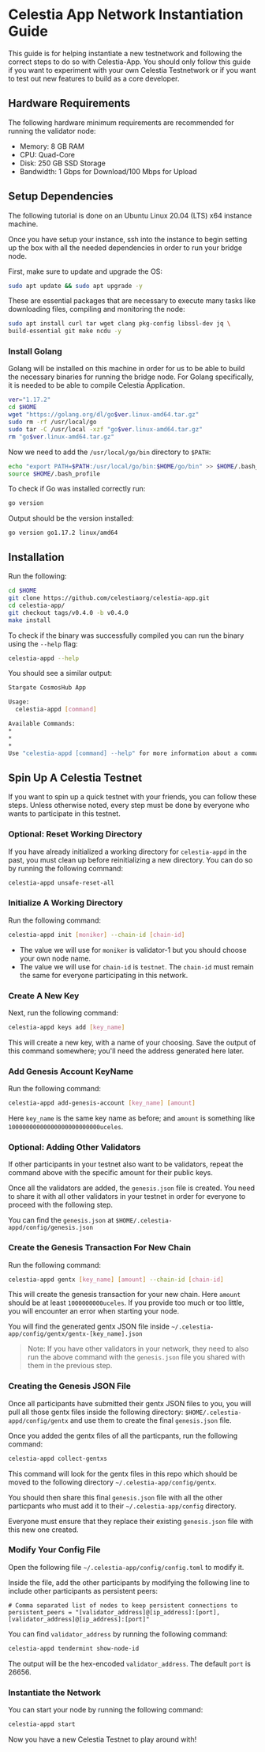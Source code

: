 # Celestia App Network Instantiation Guide

This guide is for helping instantiate a new testnetwork and following the
correct steps to do so with Celestia-App. You should only follow this guide
if you want to experiment with your own Celestia Testnetwork or if you want
to test out new features to build as a core developer.

## Hardware Requirements

The following hardware minimum requirements are recommended for running the
validator node:

* Memory: 8 GB RAM
* CPU: Quad-Core
* Disk: 250 GB SSD Storage
* Bandwidth: 1 Gbps for Download/100 Mbps for Upload

## Setup Dependencies

The following tutorial is done on an Ubuntu Linux 20.04 (LTS) x64
instance machine.

Once you have setup your instance, ssh into the instance to begin setting up
the box with all the needed dependencies in order to run your bridge node.

First, make sure to update and upgrade the OS:

```sh
sudo apt update && sudo apt upgrade -y
```

These are essential packages that are necessary to execute many tasks like
downloading files, compiling and monitoring the node:

```sh
sudo apt install curl tar wget clang pkg-config libssl-dev jq \
build-essential git make ncdu -y
```

### Install Golang

Golang will be installed on this machine in order for us to be able to build
the necessary binaries for running the bridge node. For Golang specifically,
it is needed to be able to compile Celestia Application.

```sh
ver="1.17.2"
cd $HOME
wget "https://golang.org/dl/go$ver.linux-amd64.tar.gz"
sudo rm -rf /usr/local/go
sudo tar -C /usr/local -xzf "go$ver.linux-amd64.tar.gz"
rm "go$ver.linux-amd64.tar.gz"
```

Now we need to add the `/usr/local/go/bin` directory to `$PATH`:

```sh
echo "export PATH=$PATH:/usr/local/go/bin:$HOME/go/bin" >> $HOME/.bash_profile
source $HOME/.bash_profile
```

To check if Go was installed correctly run:

```sh
go version
```

Output should be the version installed:

```console
go version go1.17.2 linux/amd64
```

## Installation

Run the following:

```sh
cd $HOME
git clone https://github.com/celestiaorg/celestia-app.git
cd celestia-app/
git checkout tags/v0.4.0 -b v0.4.0
make install
```

To check if the binary was successfully compiled you can run the binary
using the `--help` flag:

```sh
celestia-appd --help
```

You should see a similar output:

```sh
Stargate CosmosHub App

Usage:
  celestia-appd [command]

Available Commands:
*
*
*
Use "celestia-appd [command] --help" for more information about a command.
```

## Spin Up A Celestia Testnet

If you want to spin up a quick testnet with your friends, you can follow these steps.
Unless otherwise noted, every step must be done by everyone who wants to
participate in this testnet.

### Optional: Reset Working Directory

If you have already initialized a working directory for `celestia-appd` in the past,
you must clean up before reinitializing a new directory. You can do so by running
the following command:

```sh
celestia-appd unsafe-reset-all
```

### Initialize A Working Directory

Run the following command:

```sh
celestia-appd init [moniker] --chain-id [chain-id]
```

* The value we will use for `moniker` is validator-1 but you should choose
  your own node name.
* The value we will use for `chain-id` is `testnet`. The `chain-id` must
  remain the same for everyone participating in this network.

### Create A New Key

Next, run the following command:

```sh
celestia-appd keys add [key_name]
```

This will create a new key, with a name of your choosing.
Save the output of this command somewhere; you'll need
the address generated here later.

### Add Genesis Account KeyName

Run the following command:

```sh
celestia-appd add-genesis-account [key_name] [amount]
```

Here `key_name` is the same key name as before; and `amount` is something like `10000000000000000000000000uceles`.

### Optional: Adding Other Validators

If other participants in your testnet also want to be validators,
repeat the command above with the specific amount for their public keys.

Once all the validators are added, the `genesis.json` file is created. You need
to share it with all other validators in your testnet in order for everyone to
proceed with the following step.

You can find the `genesis.json` at `$HOME/.celestia-appd/config/genesis.json`

### Create the Genesis Transaction For New Chain

Run the following command:

```sh
celestia-appd gentx [key_name] [amount] --chain-id [chain-id]
```

This will create the genesis transaction for your new chain.
Here `amount` should be at least `1000000000uceles`. If you
provide too much or too little, you will encounter an error
when starting your node.

You will find the generated gentx JSON file inside `~/.celestia-app/config/gentx/gentx-[key_name].json`

> Note: If you have other validators in your network, they need to also
  run the above command with the `genesis.json` file you shared with
  them in the previous step.

### Creating the Genesis JSON File

Once all participants have submitted their gentx JSON files to you,
you will pull all those gentx files inside the following directory:
`$HOME/.celestia-appd/config/gentx` and use them to create the final
`genesis.json` file.

Once you added the gentx files of all the particpants, run the following command:

```sh
celestia-appd collect-gentxs 
```

This command will look for the gentx files in this repo which should
be moved to the following directory `~/.celestia-app/config/gentx`.

You should then share this final `genesis.json` file with all the
other particpants who must add it to their `~/.celestia-app/config` directory.

Everyone must ensure that they replace their existing `genesis.json` file with
this new one created.

### Modify Your Config File

Open the following file `~/.celestia-app/config/config.toml` to modify it.

Inside the file, add the other participants by modifying the following line to
include other participants as persistent peers:

```text
# Comma separated list of nodes to keep persistent connections to
persistent_peers = "[validator_address]@[ip_address]:[port],[validator_address]@[ip_address]:[port]"
```

You can find `validator_address` by running the following command:

```sh
celestia-appd tendermint show-node-id
```

The output will be the hex-encoded `validator_address`. The default `port` is 26656.

### Instantiate the Network

You can start your node by running the following command:

```sh
celestia-appd start
```

Now you have a new Celestia Testnet to play around with!
